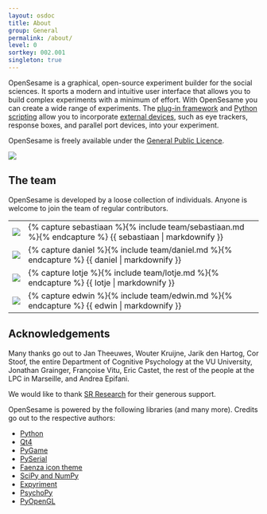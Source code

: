 ```yaml
---
layout: osdoc
title: About
group: General
permalink: /about/
level: 0
sortkey: 002.001
singleton: true
---
```


OpenSesame is a graphical, open-source experiment builder for the social sciences. It sports a modern and intuitive user interface that allows you to build complex experiments with a minimum of effort. With OpenSesame you can create a wide range of experiments. The [plug-in framework][plug-ins] and [Python scripting][python-scripting] allow you to incorporate [external devices][external-devices], such as eye trackers, response boxes, and parallel port devices, into your experiment.

OpenSesame is freely available under the [General Public Licence][gpl].

![](/img/fig/fig1.2.1.png)

The team
--------

OpenSesame is developed by a loose collection of individuals. Anyone is welcome to join the team of regular contributors.

<table class="no-table-border">
	<tr>
		<td>
			<img src="/img/team/sebastiaan.png" />
		</td>
		<td>
			{% capture sebastiaan %}{% include team/sebastiaan.md %}{% endcapture %}
			{{ sebastiaan | markdownify }}
		</td>
	</tr>
	<tr>
		<td>
			<img src="/img/team/daniel.png" />
		</td>
		<td>
			{% capture daniel %}{% include team/daniel.md %}{% endcapture %}
			{{ daniel | markdownify }}
		</td>
	</tr>
	<tr>
		<td>
			<img src="/img/team/lotje.png" />
		</td>
		<td>
			{% capture lotje %}{% include team/lotje.md %}{% endcapture %}
			{{ lotje | markdownify }}
		</td>
	</tr>
	<tr>
		<td>
			<img src="/img/team/edwin.png" />
		</td>
		<td>
			{% capture edwin %}{% include team/edwin.md %}{% endcapture %}
			{{ edwin | markdownify }}
		</td>
	</tr>
</table>

Acknowledgements
----------------

Many thanks go out to Jan Theeuwes, Wouter Kruijne, Jarik den Hartog, Cor Stoof, the entire Department of Cognitive Psychology at the VU University, Jonathan Grainger, Françoise Vitu, Eric Castet, the rest of the people at the LPC in Marseille, and Andrea Epifani.

We would like to thank [SR Research][sr-research] for their generous support.

OpenSesame is powered by the following libraries (and many more). Credits go out to the respective authors:

- [Python][]
- [Qt4][]
- [PyGame][]
- [PySerial][]
- [Faenza icon theme][faenza]
- [SciPy and NumPy][scipy]
- [Expyriment][]
- [PsychoPy][]
- [PyOpenGL][]

[sr-research]: http://www.sr-research.com/
[gpl]: http://www.gnu.org/licenses/gpl.html
[python]: http://www.python.org/
[qt4]: http://qt.nokia.com/
[pygame]: http://www.pygame.org/
[pyserial]: http://pyserial.sourceforge.net/
[faenza]: http://tiheum.deviantart.com/art/Faenza-Icons-173323228
[scipy]: http://www.scipy.org/
[expyriment]: http://www.expyriment.org/
[psychopy]: http://www.psychopy.org/
[pyopengl]: http://pyopengl.sourceforge.net/
[plug-ins]: /plug-ins
[external-devices]: /devices/
[python-scripting]: /python-inline-code